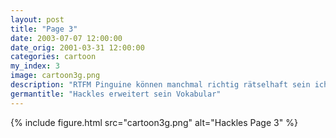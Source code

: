 ```yaml
---
layout: post
title: "Page 3"
date: 2003-07-07 12:00:00
date_orig: 2001-03-31 12:00:00
categories: cartoon
my_index: 3
image: cartoon3g.png
description: "RTFM Pinguine können manchmal richtig rätselhaft sein ich schlag es mal nach The Hacker Dictionary RTFM Unix Akronym für read the fucking manual ein einfaches RTM hätte auch gereicht Hackles"
germantitle: "Hackles erweitert sein Vokabular"
---
```


{% include figure.html src="cartoon3g.png" alt="Hackles Page 3"  %}
